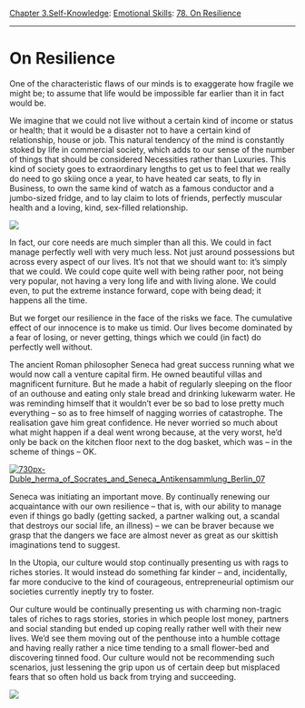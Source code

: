 [Chapter 3.Self-Knowledge](https://www.theschooloflife.com/thebookoflife/category/self-knowledge/): [Emotional Skills](https://www.theschooloflife.com/thebookoflife/category/self-knowledge/emotional-skills/): [78. On Resilience](https://www.theschooloflife.com/thebookoflife/on-resilience/)

* * *

# On Resilience

One of the characteristic flaws of our minds is to exaggerate how fragile we might be; to assume that life would be impossible far earlier than it in fact would be.

We imagine that we could not live without a certain kind of income or status or health; that it would be a disaster not to have a certain kind of relationship, house or job. This natural tendency of the mind is constantly stoked by life in commercial society, which adds to our sense of the number of things that should be considered Necessities rather than Luxuries. This kind of society goes to extraordinary lengths to get us to feel that we really do need to go skiing once a year, to have heated car seats, to fly in Business, to own the same kind of watch as a famous conductor and a jumbo-sized fridge, and to lay claim to lots of friends, perfectly muscular health and a loving, kind, sex-filled relationship.

![](https://www.theschooloflife.com/thebookoflife/wp-content/uploads/2017/04/Gustav_Klimt_061-806x1024.jpg)

In fact, our core needs are much simpler than all this. We could in fact manage perfectly well with very much less. Not just around possessions but across every aspect of our lives. It’s not that we should want to: it’s simply that we could. We could cope quite well with being rather poor, not being very popular, not having a very long life and with living alone. We could even, to put the extreme instance forward, cope with being dead; it happens all the time.

But we forget our resilience in the face of the risks we face. The cumulative effect of our innocence is to make us timid. Our lives become dominated by a fear of losing, or never getting, things which we could (in fact) do perfectly well without.

The ancient Roman philosopher Seneca had great success running what we would now call a venture capital firm. He owned beautiful villas and magnificent furniture. But he made a habit of regularly sleeping on the floor of an outhouse and eating only stale bread and drinking lukewarm water. He was reminding himself that it wouldn’t ever be so bad to lose pretty much everything – so as to free himself of nagging worries of catastrophe. The realisation gave him great confidence. He never worried so much about what might happen if a deal went wrong because, at the very worst, he’d only be back on the kitchen floor next to the dog basket, which was – in the scheme of things – OK.

[![730px-Duble_herma_of_Socrates_and_Seneca_Antikensammlung_Berlin_07](https://www.theschooloflife.com/thebookoflife/wp-content/uploads/2017/04/730px-Duble_herma_of_Socrates_and_Seneca_Antikensammlung_Berlin_07.jpg)](http://www.thebookoflife.org/wp-content/uploads/2017/04/730px-Duble_herma_of_Socrates_and_Seneca_Antikensammlung_Berlin_07.jpg)

Seneca was initiating an important move. By continually renewing our acquaintance with our own resilience – that is, with our ability to manage even if things go badly (getting sacked, a partner walking out, a scandal that destroys our social life, an illness) – we can be braver because we grasp that the dangers we face are almost never as great as our skittish imaginations tend to suggest.

In the Utopia, our culture would stop continually presenting us with rags to riches stories. It would instead do something far kinder – and, incidentally, far more conducive to the kind of courageous, entrepreneurial optimism our societies currently ineptly try to foster.

Our culture would be continually presenting us with charming non-tragic tales of riches to rags stories, stories in which people lost money, partners and social standing but ended up coping really rather well with their new lives. We’d see them moving out of the penthouse into a humble cottage and having really rather a nice time tending to a small flower-bed and discovering tinned food. Our culture would not be recommending such scenarios, just lessening the grip upon us of certain deep but misplaced fears that so often hold us back from trying and succeeding.

[![](https://img.youtube.com/vi/xw2OEKAHIhM/0.jpg)](https://www.youtube.com/embed/xw2OEKAHIhM?ecver=2 '')
